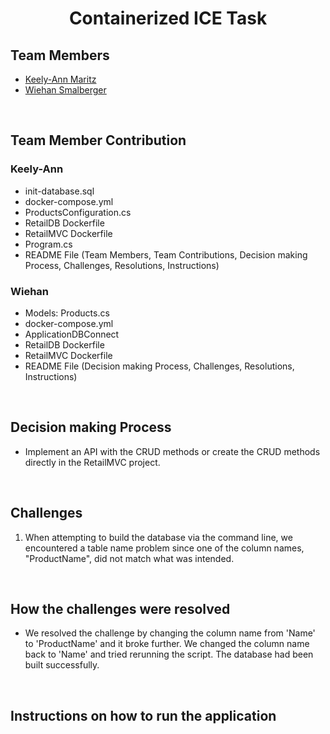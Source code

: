 <h1 align="center">Containerized ICE Task</h1>

## Team Members 
* [Keely-Ann Maritz](https://github.com/Keely-Ann/)
* [Wiehan Smalberger](https://github.com/wiehan007)

<br>

## Team Member Contribution
### Keely-Ann
* init-database.sql
* docker-compose.yml
* ProductsConfiguration.cs
* RetailDB Dockerfile
* RetailMVC Dockerfile
* Program.cs
* README File (Team Members, Team Contributions, Decision making Process, Challenges, Resolutions, Instructions)
    

### Wiehan
* Models: Products.cs
* docker-compose.yml
* ApplicationDBConnect
* RetailDB Dockerfile
* RetailMVC Dockerfile
* README File (Decision making Process, Challenges, Resolutions, Instructions)
  

<br>

## Decision making Process
* Implement an API with the CRUD methods or create the CRUD methods directly in the RetailMVC project.

<br>

## Challenges
1. When attempting to build the database via the command line, we encountered a table name problem since one of the column names, "ProductName", did not match what was intended. 

<br>

## How the challenges were resolved
* We resolved the challenge by changing the column name from 'Name' to 'ProductName' and it broke further. We changed the column name back to 'Name' and tried rerunning the script. The database had been built successfully.

<br>

## Instructions on how to run the application 


<br>


